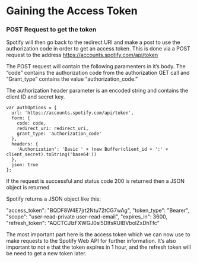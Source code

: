 # Gaining the Access Token
### POST Request to get the token

Spotify will then go back to the redirect URI and make a post to use the authorization code in order to get an access token. 
This is done via a POST request to the address https://accounts.spotify.com/api/token

The POST request will contain the following paramenters in it’s body. The “code” contains the authorization code from the authorization 
GET call and “Grant_type” contains the value “authorization_code.” 

   
The authorization header parameter is an encoded string and contains the client ID and secret key.

    var authOptions = {
      url: 'https://accounts.spotify.com/api/token',
      form: {
        code: code,
        redirect_uri: redirect_uri,
        grant_type: 'authorization_code'
      },
      headers: {
        'Authorization': 'Basic ' + (new Buffer(client_id + ':' + client_secret).toString('base64'))
      },
      json: true
    };


If the request is successful and status code 200 is returned then a JSON object is returned

Spotify returns a JSON object like this:

   "access_token": "BQDF8W4E7jrt2Ntu72tCG7wAg",
   "token_type": "Bearer",
   "scope": "user-read-private user-read-email",
   "expires_in": 3600,
   "refresh_token": "AQCTCJlzFXWGJ0sl5DIfsRUIBVbolZxDhTfc"

The most important part here is the access token which we can now use to make requests to the Spotify Web API for further information. It’s also important to not e that the token expires in 1 hour, and the refresh token will be need to get a new token later.
